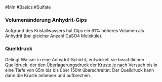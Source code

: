 #Min #Basics #Sulfate 

### Volumenänderung Anhydrit-Gips

Aufgrund des Kristallwassers hat Gips ein 61% höheres Volumen als Anhydrit (bei gleicher Anzahl CaSO4 Moleküle).
<!--ID: 1705934302502-->


### Quelldruck

Gelingt Wasser in eine Anhydrit-Schicht, entwickelt sie beachtlichen Quelldruck, der den Überlagerungsdruck der Kruste je nach Versuch bis in eine Tiefe von 65m bis bis über 150m überschreitet. Der Quelldruck kann dann die Kruste anheben und aufbrechen.
<!--ID: 1705934302507-->


